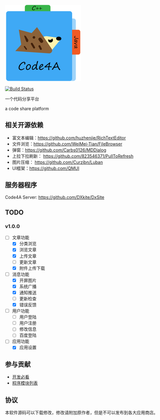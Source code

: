 ![Icon](docs/assets/code4a.svg)

[![Build Status](https://travis-ci.org/TTHHR/code4a.svg)](https://travis-ci.org/TTHHR/code4a)

一个代码分享平台

a code share platform

## 相关开源依赖

- 富文本编辑：https://github.com/huzhenjie/RichTextEditor
- 文件浏览：https://github.com/WeiMei-Tian/FileBrowser
- 弹窗：https://github.com/Carbs0126/MDDialog
- 上拉下拉刷新： https://github.com/823546371/PullToRefresh
- 图片压缩： https://github.com/Curzibn/Luban
- UI框架：https://github.com/QMUI

## 服务器程序
Code4A Server: https://github.com/DXkite/DxSite

## TODO
### v1.0.0

- [ ] 文章功能
    - [x] 分类浏览
    - [x] 浏览文章
    - [x] 上传文章
    - [ ] 更新文章
    - [x] 附件上传下载
- [ ] 消息功能
    - [x] 开屏图片
    - [x] 系统广播
    - [x] 通知推送
    - [ ] 更新检查
    - [x] 错误反馈
- [ ] 用户功能
    - [ ] 用户登陆
    - [ ] 用户注册
    - [ ] 修改信息
    - [ ] 百度登陆
- [ ] 应用功能
    - [x] 应用设置
 
## 参与贡献

- [开发必看](docs/before-develop.md)
- [程序模块列表](docs/module.md)


## 协议

本软件源码可以下载修改，修改请附加原作者，但是不可以发布到各大应用商店。
